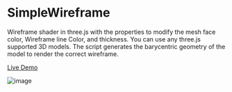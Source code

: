 # SimpleWireframe
Wireframe shader in three.js with the properties to modify the mesh face color, Wireframe line Color, and thickness.
You can use any three.js supported 3D models. The script generates the barycentric geometry of the model to render the correct wireframe.

[Live Demo](https://knowercoder.github.io/SimpleWireframe/)

![image](https://github.com/user-attachments/assets/3c3b6ea4-cd28-48c8-9d02-b1e56bfe332e)

